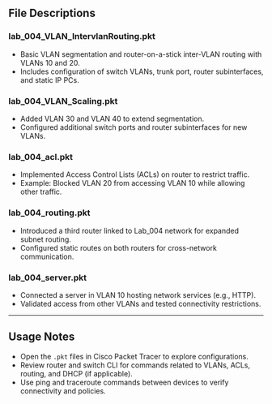 
## File Descriptions

### lab_004_VLAN_IntervlanRouting.pkt  
- Basic VLAN segmentation and router-on-a-stick inter-VLAN routing with VLANs 10 and 20.
- Includes configuration of switch VLANs, trunk port, router subinterfaces, and static IP PCs.

### lab_004_VLAN_Scaling.pkt  
- Added VLAN 30 and VLAN 40 to extend segmentation.
- Configured additional switch ports and router subinterfaces for new VLANs.

### lab_004_acl.pkt  
- Implemented Access Control Lists (ACLs) on router to restrict traffic.
- Example: Blocked VLAN 20 from accessing VLAN 10 while allowing other traffic.

### lab_004_routing.pkt  
- Introduced a third router linked to Lab_004 network for expanded subnet routing.
- Configured static routes on both routers for cross-network communication.

### lab_004_server.pkt  
- Connected a server in VLAN 10 hosting network services (e.g., HTTP).
- Validated access from other VLANs and tested connectivity restrictions.

---

## Usage Notes

- Open the `.pkt` files in Cisco Packet Tracer to explore configurations.
- Review router and switch CLI for commands related to VLANs, ACLs, routing, and DHCP (if applicable).
- Use ping and traceroute commands between devices to verify connectivity and policies.
